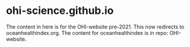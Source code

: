 # ohi-science.github.io

The content in here is for the OHI-website pre-2021. This now redirects to oceanhealthindex.org. The content for oceanhealthindex is in repo: OHI-website.
